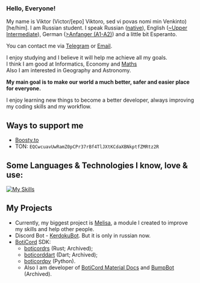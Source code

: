 ### Hello, Everyone!

My name is Viktor (Victor/[epo] Viktoro, sed vi povas nomi min Venkinto) [he/him]. I am Russian student. I speak Russian ([native](https://en.wikipedia.org/wiki/Russian_language)), English ([~Upper Intermediate](https://learnenglish.britishcouncil.org/english-levels)), German ([>Anfanger (A1-A2)](https://www.goethe.de/ins/in/de/spr/kon/stu.html)) and a little bit Esperanto.

You can contact me via [Telegram](https://t.me/Grey31) or [Email](mailto:mail@kerdoku.top).

I enjoy studying and I believe it will help me achieve all my goals. <br>
I think I am good at Informatics, Economy and [Maths](https://www.thesaurus.com/e/grammar/math-vs-maths/#:~:text=Math%20is%20the%20preferred%20term,places%20while%20maths%20was%20elsewhere.) <br>
Also I am interested in Geography and Astronomy. <br>

<strong>My main goal is to make our world a much better, safer and easier place for everyone.</strong><br>

I enjoy learning new things to become a better developer, always improving my coding skills and my workflow.<br>

<h2>Ways to support me</h2>

   - [Boosty.to](https://boosty.to/greycat1908)
   - TON: <code>EQCwcuavUwRamZ0pCPr37rBf4TlJXtKCdaXBNkptfZMRtz2R</code>

<h2>Some Languages & Technologies I know, love & use: </h2>

[![My Skills](https://skillicons.dev/icons?i=git,python,rust,dart,flutter,vue,bootstrap,arduino,mongodb,postgres,linux)](https://skillicons.dev)

<h2>My Projects</h2>

* Currently, my biggest project is [Melisa](https://melisapy.site/), a module I created to improve my skills and help other people. 
* Discord Bot - [KerdokuBot](https://kerdoku.top/). But it is only in russian now.
* [BotiCord](https://github.com/boticord) SDK: 
    * [boticordrs](https://github.com/boticord/boticordrs) (Rust; Archived);
    * [boticorddart](https://github.com/grey-cat-1908/boticorddart) (Dart; Archived);
    * [boticordpy](https://github.com/boticord/boticordpy) (Python). 
    * Also I am developer of [BotiCord Material Docs](https://github.com/boticord/docs) and [BumpBot](https://boticord.top/bot/947141336451153931) (Archived).
